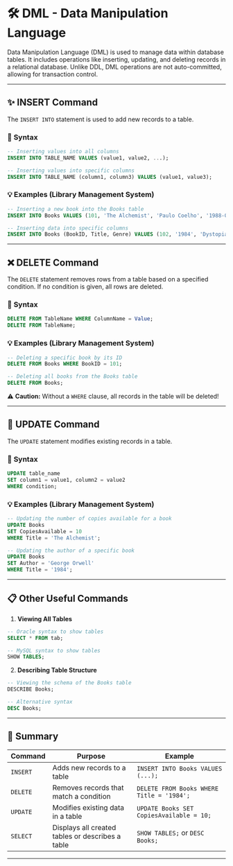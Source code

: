 # 🛠️ DML - Data Manipulation Language

Data Manipulation Language (DML) is used to manage data within database tables. It includes operations like inserting, updating, and deleting records in a relational database. Unlike DDL, DML operations are not auto-committed, allowing for transaction control.

---

## ✨ **INSERT Command**

The `INSERT INTO` statement is used to add new records to a table.

### 📌 **Syntax**
```sql
-- Inserting values into all columns
INSERT INTO TABLE_NAME VALUES (value1, value2, ...);

-- Inserting values into specific columns
INSERT INTO TABLE_NAME (column1, column3) VALUES (value1, value3);
```

### 💡 **Examples (Library Management System)**
```sql
-- Inserting a new book into the Books table
INSERT INTO Books VALUES (101, 'The Alchemist', 'Paulo Coelho', '1988-04-01', 'Fiction', 5);

-- Inserting data into specific columns
INSERT INTO Books (BookID, Title, Genre) VALUES (102, '1984', 'Dystopian');
```

---

## ❌ **DELETE Command**

The `DELETE` statement removes rows from a table based on a specified condition. If no condition is given, all rows are deleted.

### 📌 **Syntax**
```sql
DELETE FROM TableName WHERE ColumnName = Value;
DELETE FROM TableName;
```

### 💡 **Examples (Library Management System)**
```sql
-- Deleting a specific book by its ID
DELETE FROM Books WHERE BookID = 101;

-- Deleting all books from the Books table
DELETE FROM Books;
```

⚠️ **Caution:** Without a `WHERE` clause, all records in the table will be deleted!

---

## 🔄 **UPDATE Command**

The `UPDATE` statement modifies existing records in a table.

### 📌 **Syntax**
```sql
UPDATE table_name
SET column1 = value1, column2 = value2
WHERE condition;
```

### 💡 **Examples (Library Management System)**
```sql
-- Updating the number of copies available for a book
UPDATE Books
SET CopiesAvailable = 10
WHERE Title = 'The Alchemist';

-- Updating the author of a specific book
UPDATE Books
SET Author = 'George Orwell'
WHERE Title = '1984';
```

---

## 📋 **Other Useful Commands**

1. **Viewing All Tables**
```sql
-- Oracle syntax to show tables
SELECT * FROM tab;

-- MySQL syntax to show tables
SHOW TABLES;
```

2. **Describing Table Structure**
```sql
-- Viewing the schema of the Books table
DESCRIBE Books;

-- Alternative syntax
DESC Books;
```

---

## 📑 **Summary**

| Command       | Purpose                                      | Example                                      |
|---------------|----------------------------------------------|----------------------------------------------|
| `INSERT`     | Adds new records to a table                   | `INSERT INTO Books VALUES (...);`            |
| `DELETE`     | Removes records that match a condition        | `DELETE FROM Books WHERE Title = '1984';`    |
| `UPDATE`     | Modifies existing data in a table             | `UPDATE Books SET CopiesAvailable = 10;`     |
| `SELECT`     | Displays all created tables or describes a table | `SHOW TABLES;` or `DESC Books;`              |

---
